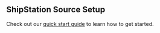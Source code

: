 ## ShipStation Source Setup

Check out our [quick start guide](https://docs.event.dev/) to learn how to get started.